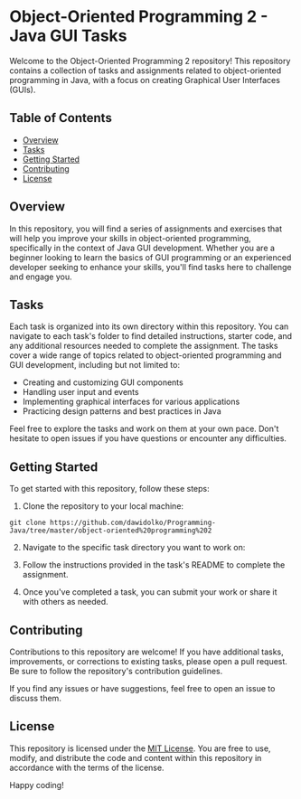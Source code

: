 # Object-Oriented Programming 2 - Java GUI Tasks

Welcome to the Object-Oriented Programming 2 repository! This repository contains a collection of tasks and assignments related to object-oriented programming in Java, with a focus on creating Graphical User Interfaces (GUIs).

## Table of Contents

- [Overview](#overview)
- [Tasks](#tasks)
- [Getting Started](#getting-started)
- [Contributing](#contributing)
- [License](#license)

## Overview

In this repository, you will find a series of assignments and exercises that will help you improve your skills in object-oriented programming, specifically in the context of Java GUI development. Whether you are a beginner looking to learn the basics of GUI programming or an experienced developer seeking to enhance your skills, you'll find tasks here to challenge and engage you.

## Tasks

Each task is organized into its own directory within this repository. You can navigate to each task's folder to find detailed instructions, starter code, and any additional resources needed to complete the assignment. The tasks cover a wide range of topics related to object-oriented programming and GUI development, including but not limited to:

- Creating and customizing GUI components
- Handling user input and events
- Implementing graphical interfaces for various applications
- Practicing design patterns and best practices in Java

Feel free to explore the tasks and work on them at your own pace. Don't hesitate to open issues if you have questions or encounter any difficulties.

## Getting Started

To get started with this repository, follow these steps:

1. Clone the repository to your local machine:

`
git clone https://github.com/dawidolko/Programming-Java/tree/master/object-oriented%20programming%202
`

2. Navigate to the specific task directory you want to work on:

3. Follow the instructions provided in the task's README to complete the assignment.

4. Once you've completed a task, you can submit your work or share it with others as needed.

## Contributing

Contributions to this repository are welcome! If you have additional tasks, improvements, or corrections to existing tasks, please open a pull request. Be sure to follow the repository's contribution guidelines.

If you find any issues or have suggestions, feel free to open an issue to discuss them.

## License

This repository is licensed under the [MIT License](LICENSE). You are free to use, modify, and distribute the code and content within this repository in accordance with the terms of the license.

Happy coding!
